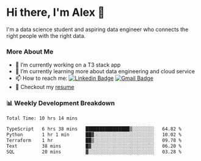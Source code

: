 # Hi there, I'm Alex  👋

I'm a data science student and aspiring data engineer who connects the right people with the right data. 

### More About Me

- 🔭 I’m currently working on a T3 stack app
- 🌱 I’m currently learning more about data engineering and cloud service
- 📫 How to reach me: [![Linkedin Badge](https://img.shields.io/badge/Alex%20Chen-blue?style=flat&logo=linkedin&labelColor=blue&link=https://www.linkedin.com/in/alex-chen-112523chen)](https://www.linkedin.com/in/alex-chen-112523chen/) [![Gmail Badge](https://img.shields.io/badge/-Alex%20Chen-c14438?style=flat&logo=Gmail&logoColor=white&link=mailto:itsalexchen@gmail.com)](mailto:itsalexchen@gmail.com)
- 📝 Checkout my [resume](https://112523chen.vercel.app/AlexChenResume.pdf)


### 📊 Weekly Development Breakdown
<!--START_SECTION:waka-->

```txt
Total Time: 10 hrs 14 mins

TypeScript   6 hrs 38 mins   ████████████████▒░░░░░░░░   64.82 %
Python       1 hr 1 min      ██▓░░░░░░░░░░░░░░░░░░░░░░   10.02 %
Terraform    1 hr            ██▒░░░░░░░░░░░░░░░░░░░░░░   09.78 %
Text         38 mins         █▓░░░░░░░░░░░░░░░░░░░░░░░   06.20 %
SQL          20 mins         ▓░░░░░░░░░░░░░░░░░░░░░░░░   03.28 %
```

<!--END_SECTION:waka-->

